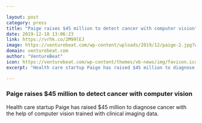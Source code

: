 ```yaml
---

layout: post
category: press
title: "Paige raises $45 million to detect cancer with computer vision"
date: 2019-12-18 13:06:23
link: https://vrhk.co/2M99lEJ
image: https://venturebeat.com/wp-content/uploads/2019/12/paige-2.jpg?w=1200&strip=all
domain: venturebeat.com
author: "VentureBeat"
icon: https://venturebeat.com/wp-content/themes/vb-news/img/favicon.ico
excerpt: "Health care startup Paige has raised $45 million to diagnose cancer with the help of computer vision trained with clinical imaging data."

---
```


### Paige raises $45 million to detect cancer with computer vision

Health care startup Paige has raised $45 million to diagnose cancer with the help of computer vision trained with clinical imaging data.